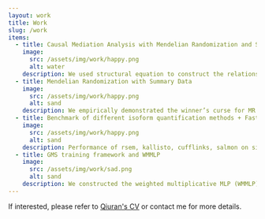 ```yaml
---
layout: work
title: Work
slug: /work
items:
  - title: Causal Mediation Analysis with Mendelian Randomization and Summary Data
    image:
      src: /assets/img/work/happy.png
      alt: water
    description: We used structural equation to construct the relationship between mediator, exposure, and outcome effect based on the causal diagram. A three-step procedure is designed for conducting mediation analysis with integrated multiple GWAS using joint rerandomization and rao-blackwellization to eliminate the winner’s curse.
  - title: Mendelian Randomization with Summary Data
    image:
      src: /assets/img/work/happy.png
      alt: sand
    description: We empirically demonstrated the winner’s curse for MR estimators caused by LD clumping. We also empirically demonstrated rerandomization and rao-blackwellization can reduce bias for thirteen popular Mendelian Randomization estimators.
  - title: Benchmark of different isoform quantification methods + FastQTL
    image:
      src: /assets/img/work/happy.png
      alt: sand
    description: Performance of rsem, kallisto, cufflinks, salmon on simulated dataset were compared and we empirically demonstrated rsem has the worst performance in terms of power and false discovery rate.
  - title: GMS training framework and WMMLP
    image:
      src: /assets/img/work/sad.png
      alt: sand
    description: We constructed the weighted multiplicative MLP (WMMLP) in PyTorch based on taylor expansion of M estimators and used neural networks to solve M-estimation problem under the bootstrap and cross validation context.
---
```



If interested, please refer to <a href="https://drive.google.com/file/d/1bpWs8usqn6R5FwRyaXdnZH7SM0rfpP3T/view?usp=sharing">Qiuran's CV</a> or contact me for more details.
<br />
<br />
